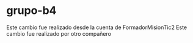 # grupo-b4

Este cambio fue realizado desde la cuenta de FormadorMisionTic2
Este cambio fue realizado por otro compañero
